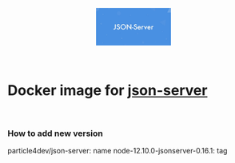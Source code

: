 <p align="center">
  <img src="./logo.jpg" width="150" />
</p>
<br />

# Docker image for [json-server](https://github.com/typicode/json-server)
<br />

### How to add new version

particle4dev/json-server: name
node-12.10.0-jsonserver-0.16.1: tag
